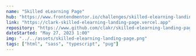```yaml
---
name: "Skilled eLearning Page"
hub: "https://www.frontendmentor.io/challenges/skilled-elearning-landing-page-S1ObDrZ8q"
link: "https://clark-skilled-elearning-landing-page.vercel.app"
repository: "https://www.github.com/clakr/skilled-elearning-landing-page"
dateStarted: "May 27, 2023 1:00"
img: "../../assets/skilled-elearning-landing-page.png"
tags: ["html", "sass", "typescript", "pug"]
---
```

